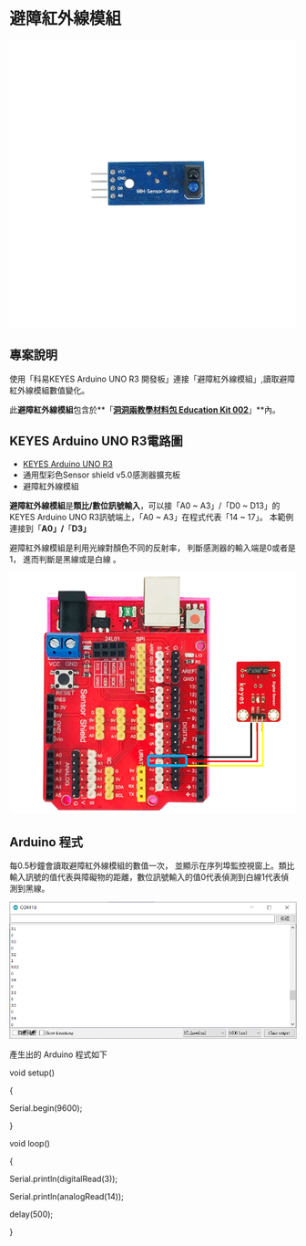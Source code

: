 # 避障紅外線模組

![](../../.gitbook/assets/0%20%2838%29.png)

## 專案說明

使用「科易KEYES Arduino UNO R3 開發板」連接「避障紅外線模組」,讀取避障紅外線模組數值變化。

此**避障紅外線模組**包含於**「**[洞洞兩教學材料包 Education Kit 002](https://www.robotkingdom.com.tw/product/rk-education-kit-002/)**」**內。

## KEYES Arduino UNO R3電路圖

* [KEYES Arduino UNO R3](https://www.robotkingdom.com.tw/product/keyes-uno-r3/)
* 通用型彩色Sensor shield v5.0感測器擴充板
* 避障紅外線模組

**避障紅外線模組**是**類比/數位訊號輸入**，可以接「A0 ~ A3」/「D0 ~ D13」的KEYES Arduino UNO R3訊號端上，「A0 ~ A3」在程式代表「14 ~ 17」。 本範例連接到「**A0」/**「**D3」**

避障紅外線模組是利用光線對顏色不同的反射率， 判斷感測器的輸入端是0或者是1， 進而判斷是黑線或是白線 。

![](../../.gitbook/assets/1%20%288%29.png)

## Arduino 程式

每0.5秒鐘會讀取避障紅外線模組的數值一次， 並顯示在序列埠監控視窗上。類比輸入訊號的值代表與障礙物的距離，數位訊號輸入的值0代表偵測到白線1代表偵測到黑線。

![](../../.gitbook/assets/2%20%2818%29.png)

產生出的 Arduino 程式如下

void setup\(\)

{

 Serial.begin\(9600\);

}

void loop\(\)

{

 Serial.println\(digitalRead\(3\)\);

 Serial.println\(analogRead\(14\)\);

 delay\(500\);

}

